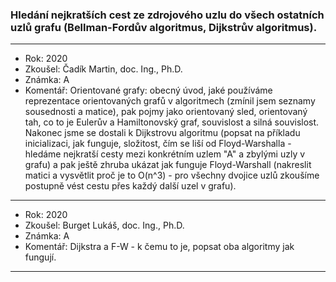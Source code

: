 ### Hledání nejkratších cest ze zdrojového uzlu do všech ostatních uzlů grafu (Bellman-Fordův algoritmus, Dijkstrův algoritmus).

----------------------------------------

- Rok: 2020
- Zkoušel: Čadík Martin, doc. Ing., Ph.D.
- Známka: A
- Komentář: Orientované grafy: obecný úvod, jaké používáme reprezentace orientovaných grafů v algoritmech (zmínil jsem seznamy sousednosti a matice), pak pojmy jako orientovaný sled, orientovaný tah, co to je Eulerův a Hamiltonovský graf, souvislost a silná souvislost. Nakonec jsme se dostali k Dijkstrovu algoritmu (popsat na příkladu inicializaci, jak funguje, složitost, čím se liší od Floyd-Warshalla - hledáme nejkratší cesty mezi konkrétním uzlem "A" a zbylými uzly v grafu) a pak ještě zhruba ukázat jak funguje Floyd-Warshall (nakreslit matici a vysvětlit proč je to O(n^3) - pro všechny dvojice uzlů zkoušíme postupně vést cestu přes každý další uzel v grafu).

----------------------------------------

- Rok: 2020
- Zkoušel: Burget Lukáš, doc. Ing., Ph.D.
- Známka: A
- Komentář: Dijkstra a F-W - k čemu to je, popsat oba algoritmy jak fungují.

----------------------------------------
